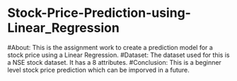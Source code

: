 # Stock-Price-Prediction-using-Linear_Regression
#About:
This is the assignment work to create a prediction model for a stock price using a Linear Regression.
#Dataset:
The dataset used for this is a NSE stock dataset. It has a 8 attributes.
#Conclusion:
This is a beginner level stock price prediction which can be imporved in a future.
